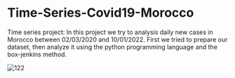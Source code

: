 # Time-Series-Covid19-Morocco
Time series project:
In this project we try to analysis daily new cases in Morocco between 02/03/2020 and 10/01/2022. First we tried to prepare our dataset, then analyze it using the python programming language and the box-jenkins method.

  ![122](https://user-images.githubusercontent.com/93010609/149583344-582e00c1-b70b-4110-9518-2b680dd749b8.png)

